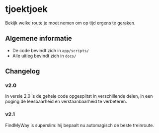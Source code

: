 tjoektjoek
==========

Bekijk welke route je moet nemen om op tijd ergens te geraken. 

## Algemene informatie
- De code bevindt zich in `app/scripts/`
- Alle uitleg bevindt zich in `docs/`

## Changelog
### v2.0
In versie 2.0 is de gehele code opgesplitst in verschillende delen, in een poging de leesbaarheid en verstaanbaarheid te verbeteren. 

### v2.1
FindMyWay is superslim: hij bepaalt nu automagisch de beste treinroute. 
